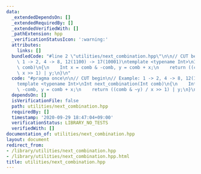 ```yaml
---
data:
  _extendedDependsOn: []
  _extendedRequiredBy: []
  _extendedVerifiedWith: []
  _pathExtension: hpp
  _verificationStatusIcon: ':warning:'
  attributes:
    links: []
  bundledCode: "#line 2 \"utilities/next_combination.hpp\"\n\n// CUT begin\n// Example:\
    \ 1 -> 2, 4 -> 8, 12(1100) -> 17(10001)\ntemplate <typename Int>\nInt next_combination(Int\
    \ comb)\n{\n    Int x = comb & -comb, y = comb + x;\n    return ((comb & ~y) /\
    \ x >> 1) | y;\n}\n"
  code: "#pragma once\n\n// CUT begin\n// Example: 1 -> 2, 4 -> 8, 12(1100) -> 17(10001)\n\
    template <typename Int>\nInt next_combination(Int comb)\n{\n    Int x = comb &\
    \ -comb, y = comb + x;\n    return ((comb & ~y) / x >> 1) | y;\n}\n"
  dependsOn: []
  isVerificationFile: false
  path: utilities/next_combination.hpp
  requiredBy: []
  timestamp: '2020-09-29 18:47:04+09:00'
  verificationStatus: LIBRARY_NO_TESTS
  verifiedWith: []
documentation_of: utilities/next_combination.hpp
layout: document
redirect_from:
- /library/utilities/next_combination.hpp
- /library/utilities/next_combination.hpp.html
title: utilities/next_combination.hpp
---
```


